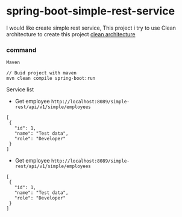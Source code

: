 # spring-boot-simple-rest-service
I would like create simple rest service,
This project i try to use Clean architecture to create this project [clean architecture](https://github.com/ksupdev/clean-architecture-delivery-example)

### command
``
Maven
``

```
// Buid project with maven
mvn clean compile spring-boot:run
```
Service list
 - Get employee ``http://localhost:8089/simple-rest/api/v1/simple/employees``
 ```
[
  {
    "id": 1,
    "name": "Test data",
    "role": "Developer"
  }
]
```

 - Get employee ``http://localhost:8089/simple-rest/api/v1/simple/employees``
 ```
[
  {
    "id": 1,
    "name": "Test data",
    "role": "Developer"
  }
]
```
